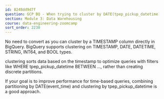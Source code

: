 ```yaml
---
id: 8248dd9d7f
question: GCP BQ - When trying to cluster by DATE(tpep_pickup_datetime) it gives an error: Entries in the CLUSTER BY clause must be column names
section: Module 3: Data Warehousing
course: data-engineering-zoomcamp
sort_order: 2230
---
```


No need to convert as you can cluster by a TIMESTAMP column directly in BigQuery. BigQuery supports clustering on TIMESTAMP, DATE, DATETIME, STRING, INT64, and BOOL types.

clustering sorts data based on the timestamp to optimize queries with filters like WHERE tpep_pickup_datetime BETWEEN ..., rather than creating discrete partitions.

If your goal is to improve performance for time-based queries, combining partitioning by DATE(event_time) and clustering by tpep_pickup_datetime is a good approach.

